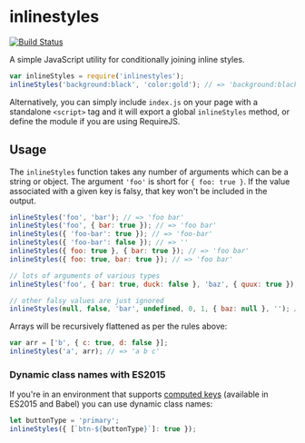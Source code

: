inlinestyles 
============

[![Build Status](https://travis-ci.org/subpx/inlinestyles.svg?branch=master)](https://travis-ci.org/subpx/inlinestyles)

A simple JavaScript utility for conditionally joining inline styles.

```js
var inlineStyles = require('inlinestyles');
inlineStyles('background:black', 'color:gold'); // => 'background:black;color:gold;'
```

Alternatively, you can simply include `index.js` on your page with a standalone `<script>` tag and it will export a 
global `inlineStyles` method, or define the module if you are using RequireJS.

## Usage

The `inlineStyles` function takes any number of arguments which can be a string or object.
The argument `'foo'` is short for `{ foo: true }`. If the value associated with a given key is falsy, that key won't be included in the output.

```js
inlineStyles('foo', 'bar'); // => 'foo bar'
inlineStyles('foo', { bar: true }); // => 'foo bar'
inlineStyles({ 'foo-bar': true }); // => 'foo-bar'
inlineStyles({ 'foo-bar': false }); // => ''
inlineStyles({ foo: true }, { bar: true }); // => 'foo bar'
inlineStyles({ foo: true, bar: true }); // => 'foo bar'

// lots of arguments of various types
inlineStyles('foo', { bar: true, duck: false }, 'baz', { quux: true }); // => 'foo bar baz quux'

// other falsy values are just ignored
inlineStyles(null, false, 'bar', undefined, 0, 1, { baz: null }, ''); // => 'bar 1'
```

Arrays will be recursively flattened as per the rules above:

```js
var arr = ['b', { c: true, d: false }];
inlineStyles('a', arr); // => 'a b c'
```

### Dynamic class names with ES2015

If you're in an environment that supports [computed keys](http://www.ecma-international.org/ecma-262/6.0/#sec-object-initializer) (available in ES2015 and Babel) you can use dynamic class names:

```js
let buttonType = 'primary';
inlineStyles({ [`btn-${buttonType}`]: true });
```
